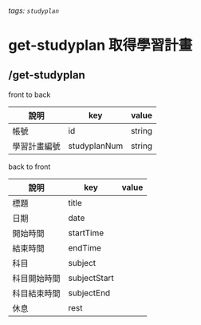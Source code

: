 ###### tags: `studyplan`
# get-studyplan 取得學習計畫
## /get-studyplan
front to back

| 說明         | key          | value  |
| ------------ | ------------ | ------ |
| 帳號         | id           | string |
| 學習計畫編號 | studyplanNum | string |

back to front

| 說明             | key     | value |
| ---------------- | ------- | ----- |
| 標題         | title       |       |
| 日期         | date       |       |
| 開始時間     | startTime    |       |
| 結束時間     | endTime      |       |
| 科目         | subject      |       |
| 科目開始時間 | subjectStart |       |
| 科目結束時間 | subjectEnd   |       |
| 休息         | rest         |       |



